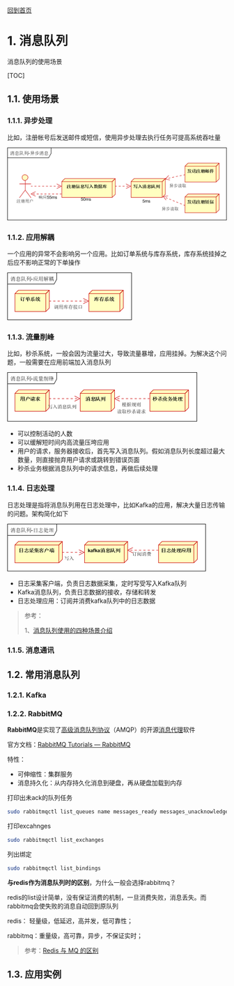 [回到首页](../README.md)

# 1. 消息队列

消息队列的使用场景

[TOC]

## 1.1. 使用场景

### 1.1.1. 异步处理

比如，注册帐号后发送邮件或短信，使用异步处理去执行任务可提高系统吞吐量

 ![img](../imgs/820332-20160124211131625-1083908699.png)

### 1.1.2. 应用解耦

一个应用的异常不会影响另一个应用。比如订单系统与库存系统，库存系统挂掉之后应不影响正常的下单操作

 ![img](../imgs/820332-20160124211254187-1511483255.png)

### 1.1.3. 流量削峰

比如，秒杀系统，一般会因为流量过大，导致流量暴增，应用挂掉。为解决这个问题，一般需要在应用前端加入消息队列

 ![img](../imgs/820332-20160124211333125-923847962.png)

- 可以控制活动的人数
- 可以缓解短时间内高流量压垮应用
- 用户的请求，服务器接收后，首先写入消息队列。假如消息队列长度超过最大数量，则直接抛弃用户请求或跳转到错误页面
- 秒杀业务根据消息队列中的请求信息，再做后续处理

### 1.1.4. 日志处理

日志处理是指将消息队列用在日志处理中，比如Kafka的应用，解决大量日志传输的问题。架构简化如下

 ![img](../imgs/820332-20160124211436718-1054529852.png)

- 日志采集客户端，负责日志数据采集，定时写受写入Kafka队列
- Kafka消息队列，负责日志数据的接收，存储和转发
- 日志处理应用：订阅并消费kafka队列中的日志数据

> 参考：
> 
> 1、[消息队列使用的四种场景介绍](https://www.cnblogs.com/yanglang/p/9259172.html)

### 1.1.5. 消息通讯

## 1.2. 常用消息队列

### 1.2.1. Kafka

### 1.2.2. RabbitMQ

**RabbitMQ**是实现了[高级消息队列协议](https://zh.wikipedia.org/wiki/高级消息队列协议)（AMQP）的开源[消息代理](https://zh.wikipedia.org/wiki/消息代理)软件

官方文档：[RabbitMQ Tutorials — RabbitMQ](https://www.rabbitmq.com/getstarted.html)

特性：

- 可伸缩性：集群服务
- 消息持久化：从内存持久化消息到硬盘，再从硬盘加载到内存

打印出未ack的队列任务

```bash
sudo rabbitmqctl list_queues name messages_ready messages_unacknowledged
```

打印excahnges

```bash
sudo rabbitmqctl list_exchanges
```

列出绑定

```bash
sudo rabbitmqctl list_bindings
```

**与redis作为消息队列时的区别**，为什么一般会选择rabbitmq？

redis的list设计简单，没有保证消费的机制，一旦消费失败，消息丢失。而rabbitmq会使失败的消息自动回到原队列

redis： 轻量级，低延迟，高并发，低可靠性；

rabbitmq：重量级，高可靠，异步，不保证实时；

> 参考：[Redis 与 MQ 的区别](https://www.cnblogs.com/dengguangxue/p/11537466.html)

## 1.3. 应用实例

